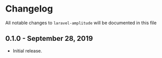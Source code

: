 # Changelog

All notable changes to `laravel-amplitude` will be documented in this file

## 0.1.0 - September 28, 2019

- Initial release.
